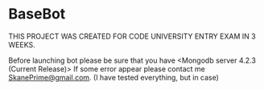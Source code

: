 # BaseBot

THIS PROJECT WAS CREATED FOR CODE UNIVERSITY ENTRY EXAM IN 3 WEEKS. 

Before launching bot please be sure that you have <Node v10.15.0> <Mongodb server 4.2.3 (Current Release)>
If some error appear please contact me SkanePrime@gmail.com. (I have tested everything, but in case)
 

